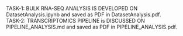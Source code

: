 TASK-1: BULK RNA-SEQ ANALYSIS IS DEVELOPED ON DatasetAnalysis.ipynb and saved as PDF in DatasetAnalysis.pdf.\
TASK-2: TRANSCRIPTOMICS PIPELINE is DISCUSSED ON PIPELINE_ANALYSIS.md and saved as PDF in PIPELINE_ANALYSIS.pdf.